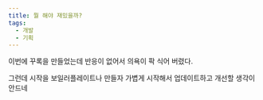 ```yaml
---
title: 뭘 해야 재밌을까?
tags:
  - 개발
  - 기획
---
```

이번에 꾸록을 만들었는데 반응이 없어서 의욕이 팍 식어 버렸다.

그런데 시작을 보일러플레이트나 만들자 가볍게 시작해서 업데이트하고 개선할 생각이 안드네


